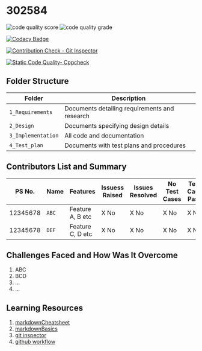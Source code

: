# 302584

![code quality score](https://www.code-inspector.com/project/24995/score/svg)                 ![code quality grade](https://www.code-inspector.com/project/24995/status/svg)


[![Codacy Badge](https://app.codacy.com/project/badge/Grade/5fe5de5ae738451b9727e6040f80099e)](https://www.codacy.com/gh/dilipkumar26/302584/dashboard?utm_source=github.com&amp;utm_medium=referral&amp;utm_content=dilipkumar26/302584&amp;utm_campaign=Badge_Grade)


[![Contribution Check - Git Inspector](https://github.com/dilipkumar26/302584/actions/workflows/gitinspector.yml/badge.svg)](https://github.com/dilipkumar26/302584/actions/workflows/gitinspector.yml)


[![Static Code Quality- Cppcheck](https://github.com/dilipkumar26/302584/actions/workflows/cpp.yml/badge.svg)](https://github.com/dilipkumar26/302584/actions/workflows/cpp.yml)



## Folder Structure
Folder             | Description
-------------------| -----------------------------------------
`1_Requirements`   | Documents detailing requirements and research
`2_Design`         | Documents specifying design details
`3_Implementation` | All code and documentation
`4_Test_plan`      | Documents with test plans and procedures



## Contributors List and Summary

PS No.   |  Name   |    Features    | Issuess Raised |Issues Resolved|No Test Cases|Test Case Pass
---------|---------|----------------|----------------|---------------|-------------|--------------
12345678 |  `ABC`  | Feature A, B etc    | X No     | X No   |X No   |X No     
12345678 |  `DEF`  | Feature C, D etc    | X No     | X No   |X No   |X No     



## Challenges Faced and How Was It Overcome

1. ABC
2. BCD
3. ...
4. ...



## Learning Resources
1. [markdownCheatsheet](https://github.com/adam-p/markdown-here/wiki/Markdown-Cheatsheet)
2. [markdownBasics](https://guides.github.com/features/mastering-markdown/)
3. [git inspector](https://github.com/ejwa/gitinspector.git)
4. [github workflow](https://docs.github.com/en/actions/learn-github-action)
